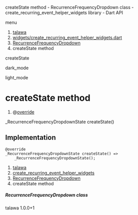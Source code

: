 




createState method - RecurrenceFrequencyDropdown class - create\_recurring\_event\_helper\_widgets library - Dart API







menu

1. [talawa](../../index.html)
2. [widgets/create\_recurring\_event\_helper\_widgets.dart](../../file-___home_harshil_Desktop_open-source_palisadoes_talawa_lib_widgets_create_recurring_event_helper_widgets/)
3. [RecurrenceFrequencyDropdown](../../file-___home_harshil_Desktop_open-source_palisadoes_talawa_lib_widgets_create_recurring_event_helper_widgets/RecurrenceFrequencyDropdown-class.html)
4. createState method

createState


dark\_mode

light\_mode




# createState method


1. @[override](https://api.flutter.dev/flutter/dart-core/override-constant.html)

\_RecurrenceFrequencyDropdownState
createState()

## Implementation

```
@override
_RecurrenceFrequencyDropdownState createState() =>
    _RecurrenceFrequencyDropdownState();
```

 


1. [talawa](../../index.html)
2. [create\_recurring\_event\_helper\_widgets](../../file-___home_harshil_Desktop_open-source_palisadoes_talawa_lib_widgets_create_recurring_event_helper_widgets/)
3. [RecurrenceFrequencyDropdown](../../file-___home_harshil_Desktop_open-source_palisadoes_talawa_lib_widgets_create_recurring_event_helper_widgets/RecurrenceFrequencyDropdown-class.html)
4. createState method

##### RecurrenceFrequencyDropdown class





talawa
1.0.0+1






